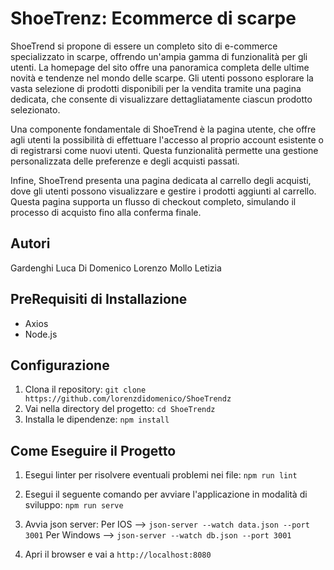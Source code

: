 # ShoeTrenz: Ecommerce di scarpe

ShoeTrend si propone di essere un completo sito di e-commerce specializzato in scarpe, offrendo un'ampia gamma di funzionalità per gli utenti. La homepage del sito offre una panoramica completa delle ultime novità e tendenze nel mondo delle scarpe. Gli utenti possono esplorare la vasta selezione di prodotti disponibili per la vendita tramite una pagina dedicata, che consente di visualizzare dettagliatamente ciascun prodotto selezionato.

Una componente fondamentale di ShoeTrend è la pagina utente, che offre agli utenti la possibilità di effettuare l'accesso al proprio account esistente o di registrarsi come nuovi utenti. Questa funzionalità permette una gestione personalizzata delle preferenze e degli acquisti passati.

Infine, ShoeTrend presenta una pagina dedicata al carrello degli acquisti, dove gli utenti possono visualizzare e gestire i prodotti aggiunti al carrello. Questa pagina supporta un flusso di checkout completo, simulando il processo di acquisto fino alla conferma finale.

## Autori

Gardenghi Luca
Di Domenico Lorenzo
Mollo Letizia

## PreRequisiti di Installazione

- Axios
- Node.js

## Configurazione

1. Clona il repository: `git clone https://github.com/lorenzdidomenico/ShoeTrendz`
2. Vai nella directory del progetto: `cd ShoeTrendz`
3. Installa le dipendenze: `npm install`

## Come Eseguire il Progetto

1. Esegui linter per risolvere eventuali problemi nei file: `npm run lint`

2. Esegui il seguente comando per avviare l'applicazione in modalità di sviluppo: `npm run serve`

3. Avvia json server:
   Per IOS --> `json-server --watch data.json --port 3001`
   Per Windows --> `json-server --watch db.json --port 3001`

4. Apri il browser e vai a `http://localhost:8080`

